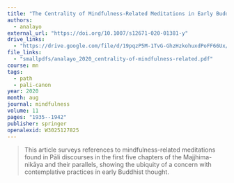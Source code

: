 ```yaml
---
title: "The Centrality of Mindfulness-Related Meditations in Early Buddhist Discourse"
authors:
  - analayo
external_url: "https://doi.org/10.1007/s12671-020-01381-y"
drive_links:
  - "https://drive.google.com/file/d/19pqzP5M-1TvG-GhzHzkohuxdPoFF66Ux/view?usp=drivesdk"
file_links:
  - "smallpdfs/analayo_2020_centrality-of-mindfulness-related.pdf"
course: mn
tags:
  - path
  - pali-canon
year: 2020
month: aug
journal: mindfulness
volume: 11
pages: "1935--1942"
publisher: springer
openalexid: W3025127825
---
```


> This article surveys references to mindfulness-related meditations found in Pāli discourses in the first five chapters of the Majjhima-nikāya and their parallels, showing the ubiquity of a concern with contemplative practices in early Buddhist thought.
